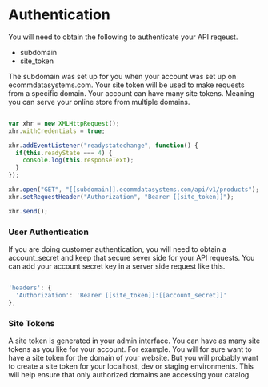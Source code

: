 # Authentication

You will need to obtain the following to authenticate your API reqeust.

- subdomain
- site_token

The subdomain was set up for you when your account was set up on ecommdatasystems.com. Your site token will be used to make requests from a specific domain. Your account can have many site tokens. Meaning you can serve your online store from multiple domains.

```javascript

var xhr = new XMLHttpRequest();
xhr.withCredentials = true;

xhr.addEventListener("readystatechange", function() {
  if(this.readyState === 4) {
    console.log(this.responseText);
  }
});

xhr.open("GET", "[[subdomain]].ecommdatasystems.com/api/v1/products");
xhr.setRequestHeader("Authorization", "Bearer [[site_token]]");

xhr.send();
```


### User Authentication

If you are doing customer authentication, you will need to obtain a account_secret and keep that secure sever side for your API requests. You can add your account secret key in a server side request like this.

```javascript

'headers': {
  'Authorization': 'Bearer [[site_token]]:[[account_secret]]'
},

```


### Site Tokens

A site token is generated in your admin interface. You can have as many site tokens as you like for your account. For example. You will for sure want to have a site token for the domain of your website. But you will probably want to create a site token for your localhost, dev or staging environments. This will help ensure that only authorized domains are accessing your catalog.
